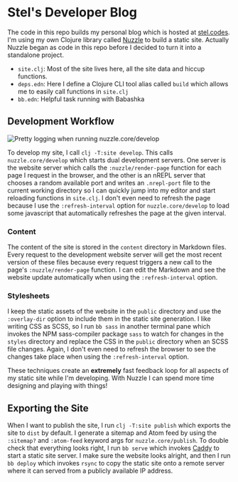 # Stel's Developer Blog

The code in this repo builds my personal blog which is hosted at [stel.codes](https://stel.codes). I'm using my own Clojure library called [Nuzzle](https://github.com/stelcodes/nuzzle) to build a static site. Actually Nuzzle began as code in this repo before I decided to turn it into a standalone project.

- `site.clj`: Most of the site lives here, all the site data and hiccup functions.
- `deps.edn`: Here I define a Clojure CLI tool alias called `build` which allows me to easily call functions in `site.clj`
- `bb.edn`: Helpful task running with Babashka

## Development Workflow

![Pretty logging when running nuzzle.core/develop](https://user-images.githubusercontent.com/22163194/190880734-ff36a238-a00c-4431-a720-5308c07f57a1.png)

To develop my site, I call `clj -T:site develop`. This calls `nuzzle.core/develop` which starts dual development servers. One server is the website server which calls the `:nuzzle/render-page` function for each page I request in the browser, and the other is an nREPL server that chooses a random available port and writes an `.nrepl-port` file to the current working directory so I can quickly jump into my editor and start reloading functions in `site.clj`. I don't even need to refresh the page because I use the `:refresh-interval` option for `nuzzle.core/develop` to load some javascript that automatically refreshes the page at the given interval.

### Content

The content of the site is stored in the `content` directory in Markdown files. Every request to the development website server will get the most recent version of these files because every request triggers a new call to the page's `:nuzzle/render-page` function. I can edit the Markdown and see the website update automatically when using the `:refresh-interval` option.

### Stylesheets

I keep the static assets of the website in the `public` directory and use the `:overlay-dir` option to include them in the static site generation. I like writing CSS as SCSS, so I run `bb sass` in another terminal pane which invokes the NPM sass-compiler package `sass` to watch for changes in the `styles` directory and replace the CSS in the `public` directory when an SCSS file changes. Again, I don't even need to refresh the browser to see the changes take place when using the `:refresh-interval` option.

These techniques create an **extremely** fast feedback loop for all aspects of my static site while I'm developing. With Nuzzle I can spend more time designing and playing with things!

## Exporting the Site

When I want to publish the site, I run `clj -T:site publish` which exports the site to `dist` by default. I generate a sitemap and Atom feed by using the `:sitemap?` and `:atom-feed` keyword args for `nuzzle.core/publish`. To double check that everything looks right, I run `bb serve` which invokes [Caddy](https://github.com/caddyserver/caddy) to start a static site server. I make sure the website looks alright, and then I run `bb deploy` which invokes `rsync` to copy the static site onto a remote server where it can served from a publicly available IP address.
